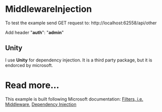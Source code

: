 # MiddlewareInjection

To test the example send GET request to:
http://localhost:62558/api/other

Add header "**auth**": "**admin**"

## Unity

I use **Unity** for dependency injection.
It is a third party package, but it is endorced by microsoft.

# Read more...

This example is built following Microsoft documentation: [Filters, i.e. Middleware](https://docs.microsoft.com/en-us/aspnet/web-api/overview/advanced/configuring-aspnet-web-api), [Dependency Injection](https://docs.microsoft.com/en-us/aspnet/web-api/overview/advanced/dependency-injection)